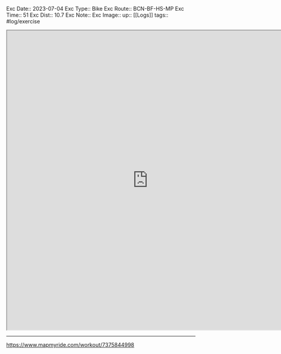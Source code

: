 Exc Date::  2023-07-04
Exc Type:: Bike
Exc Route:: BCN-BF-HS-MP
Exc Time:: 51
Exc Dist:: 10.7
Exc Note:: 
Exc Image:: 
up:: [[Logs]]
tags:: #log/exercise 

<iframe height=800 width=750 src="https://www.mapmyride.com/workout/7375844998"></iframe>

---



https://www.mapmyride.com/workout/7375844998